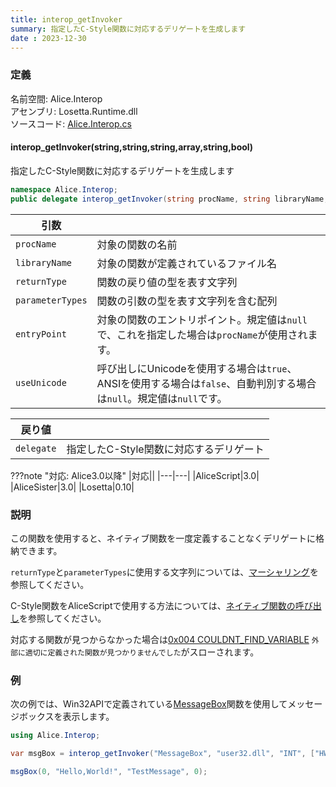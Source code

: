 ```yaml
---
title: interop_getInvoker
summary: 指定したC-Style関数に対応するデリゲートを生成します
date : 2023-12-30
---
```


### 定義
名前空間: Alice.Interop<br/>
アセンブリ: Losetta.Runtime.dll<br/>
ソースコード: [Alice.Interop.cs](https://github.com/WSOFT-Project/Losetta/blob/master/Losetta.Runtime/Alice.Interop.cs)

#### interop_getInvoker(string,string,string,array,string,bool)

指定したC-Style関数に対応するデリゲートを生成します

```cs title="AliceScript"
namespace Alice.Interop;
public delegate interop_getInvoker(string procName, string libraryName, string returnType, array parameterTypes, string entryPoint = null, bool? useUnicode = null);
```

|引数| |
|-|-|
|`procName`|対象の関数の名前|
|`libraryName`|対象の関数が定義されているファイル名|
|`returnType`|関数の戻り値の型を表す文字列|
|`parameterTypes`|関数の引数の型を表す文字列を含む配列|
|`entryPoint`|対象の関数のエントリポイント。規定値は`null`で、これを指定した場合は`procName`が使用されます。|
|`useUnicode`|呼び出しにUnicodeを使用する場合は`true`、ANSIを使用する場合は`false`、自動判別する場合は`null`。規定値は`null`です。|

|戻り値| |
|---|---|
|`delegate`|指定したC-Style関数に対応するデリゲート|

???note "対応: Alice3.0以降"
    |対応||
    |---|---|
    |AliceScript|3.0|
    |AliceSister|3.0|
    |Losetta|0.10|

### 説明
この関数を使用すると、ネイティブ関数を一度定義することなくデリゲートに格納できます。

`returnType`と`parameterTypes`に使用する文字列については、[マーシャリング](../../../interop/marshaling.md)を参照してください。

C-Style関数をAliceScriptで使用する方法については、[ネイティブ関数の呼び出し](../../../interop/call-native-functions.md)を参照してください。

対応する関数が見つからなかった場合は[0x004 COULDNT_FIND_VARIABLE](../../../exceptions/0x004.md) `外部に適切に定義された関数が見つかりませんでした`がスローされます。

### 例
次の例では、Win32APIで定義されている[MessageBox](https://learn.microsoft.com/en-us/windows/win32/api/winuser/nf-winuser-messagebox)関数を使用してメッセージボックスを表示します。

```cs title="AliceScript"
using Alice.Interop;

var msgBox = interop_getInvoker("MessageBox", "user32.dll", "INT", ["HWND", "LPCTSTR", "LPCTSTR", "UINT"], "MessageBoxW", true);

msgBox(0, "Hello,World!", "TestMessage", 0);
```